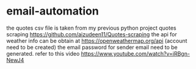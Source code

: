# email-automation

the quotes csv file is taken from my previous python project quotes scraping https://github.com/aizudeen11/Quotes-scraping
the api for weather info can be obtain at https://openweathermap.org/api (account need to be created)
the email password for sender email need to be generated. refer to this video  https://www.youtube.com/watch?v=iRBgn-NewJ4
